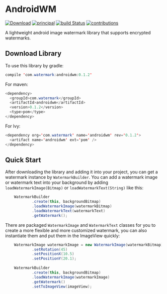 # AndroidWM
 [![Download](https://api.bintray.com/packages/galaxyrockets/AndroidWM/androidwm/images/download.svg?version=v0.1.2)](https://bintray.com/galaxyrockets/AndroidWM/androidwm/v0.1.2/link) [![principal](https://img.shields.io/badge/principal-huangyz0918-yellow.svg)](https://github.com/huangyz0918) [![build Status](https://travis-ci.org/GalaxyRockets/AndroidWM.svg?branch=master)](https://travis-ci.org/GalaxyRockets/AndroidWM) [![contributions](https://img.shields.io/badge/contributions-welcome-green.svg)](https://github.com/GalaxyRockets/AndroidWM)

A lightweight android image watermark library that supports encrypted watermarks.

## Download Library

To use this library by gradle:

```java
compile 'com.watermark:androidwm:0.1.2'
```

For maven:

```java
<dependency>
  <groupId>com.watermark</groupId>
  <artifactId>androidwm</artifactId>
  <version>0.1.2</version>
  <type>pom</type>
</dependency>
```

For lvy:

```java
<dependency org='com.watermark' name='androidwm' rev='0.1.2'>
  <artifact name='androidwm' ext='pom' />
</dependency>
```

## Quick Start
After downloading the library and adding it into your project, you can get a watermark instance by `WatermarkBuilder`.
You can add a watermark image or watermark text into your background by adding `loadWatermarkImage(Bitmap)` or `loadWatermarkText(String)` like this:

```java
    WatermarkBuilder
            .create(this, backgroundBitmap)
            .loadWatermarkImage(watermarkBitmap)
            .loadWatermarkText(watermarkText)
            .getWatermark();
```

There are packaged `WatermarkImage` and `WatermarkText` classes for you to create a more flexible and more customized watermark, you can also instantiate them and put them in the ImageView quickly:

```java
    WatermarkImage watermarkImage = new WatermarkImage(watermarkBitmap)
            .setRotation(45)
            .setPositionX(10.5)
            .setPositionY(20.1);
            
    WatermarkBuilder
            .create(this, backgroundBitmap)
            .loadWatermarkImage(watermarkImage)
            .getWatermark()
            .setToImageView(imageView);
```
